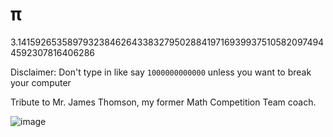 # π

3.141592653589793238462643383279502884197169399375105820974944592307816406286

Disclaimer: Don't type in like say `1000000000000` unless you want to break your computer

Tribute to Mr. James Thomson, my former Math Competition Team coach.

![image](https://github.com/intrepidbird/pi/assets/140008493/fca94c01-a06c-4b9d-818e-fddaa6526902)

